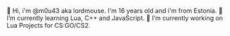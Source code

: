 👋 Hi, i'm @m0u43 aka lordmouse. I'm 16 years old and i'm from Estonia.
🌱 I’m currently learning Lua, C++ and JavaScript.
🔭 I’m currently working on Lua Projects for CS:GO/CS2.

